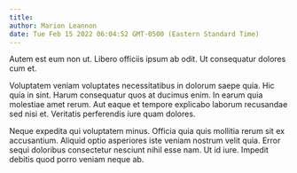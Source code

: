 ```yaml
---
title: 
author: Marion Leannon
date: Tue Feb 15 2022 06:04:52 GMT-0500 (Eastern Standard Time)
---
```

Autem est eum non ut. Libero officiis ipsum ab odit. Ut consequatur dolores cum et.

 Voluptatem veniam voluptates necessitatibus in dolorum saepe quia. Hic quia in sint. Harum consequatur quos at ducimus enim. In earum quia molestiae amet rerum. Aut eaque et tempore explicabo laborum recusandae sed nisi et. Veritatis perferendis iure quam dolores.

 Neque expedita qui voluptatem minus. Officia quia quis mollitia rerum sit ex accusantium. Aliquid optio asperiores iste veniam nostrum velit quia. Error sequi doloribus consectetur nesciunt nihil esse nam. Ut id iure. Impedit debitis quod porro veniam neque ab.